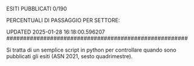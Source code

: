 ESITI PUBBLICATI 0/190 

PERCENTUALI DI PASSAGGIO PER SETTORE:

UPDATED 2025-01-28 16:18:00.596207
###################################################### 

Si tratta di un semplice script in python per controllare quando sono pubblicati gli esiti (ASN 2021, sesto quadrimestre).

